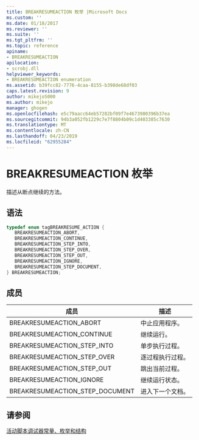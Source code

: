 ```yaml
---
title: BREAKRESUMEACTION 枚举 |Microsoft Docs
ms.custom: ''
ms.date: 01/18/2017
ms.reviewer: ''
ms.suite: ''
ms.tgt_pltfrm: ''
ms.topic: reference
apiname:
- BREAKRESUMEACTION
apilocation:
- scrobj.dll
helpviewer_keywords:
- BREAKRESUMEACTION enumeration
ms.assetid: b39fcc82-7776-4caa-8155-b398de68df03
caps.latest.revision: 9
author: mikejo5000
ms.author: mikejo
manager: ghogen
ms.openlocfilehash: e5c79aacc64eb57282bf09f7e4673980396b37ea
ms.sourcegitcommit: 94b3a052fb1229c7e7f8804b09c1d403385c7630
ms.translationtype: MT
ms.contentlocale: zh-CN
ms.lasthandoff: 04/23/2019
ms.locfileid: "62955284"
---
```

# <a name="breakresumeaction-enumeration"></a>BREAKRESUMEACTION 枚举
描述从断点继续的方法。  
  
## <a name="syntax"></a>语法  
  
```cpp
typedef enum tagBREAKRESUME_ACTION {  
   BREAKRESUMEACTION_ABORT,  
   BREAKRESUMEACTION_CONTINUE,  
   BREAKRESUMEACTION_STEP_INTO,  
   BREAKRESUMEACTION_STEP_OVER,  
   BREAKRESUMEACTION_STEP_OUT,  
   BREAKRESUMEACTION_IGNORE,  
   BREAKRESUMEACTION_STEP_DOCUMENT,  
} BREAKRESUMEACTION;  
```  
  
## <a name="members"></a>成员  
  
|成员|描述|  
|------------|-----------------|  
|BREAKRESUMEACTION_ABORT|中止应用程序。|  
|BREAKRESUMEACTION_CONTINUE|继续运行。|  
|BREAKRESUMEACTION_STEP_INTO|单步执行过程。|  
|BREAKRESUMEACTION_STEP_OVER|逐过程执行过程。|  
|BREAKRESUMEACTION_STEP_OUT|跳出当前过程。|  
|BREAKRESUMEACTION_IGNORE|继续运行状态。|  
|BREAKRESUMEACTION_STEP_DOCUMENT|进入下一个文档。|  
  
## <a name="see-also"></a>请参阅  
 [活动脚本调试器常量、枚举和结构](../../winscript/reference/active-script-debugger-constants-enumerations-and-structures.md)